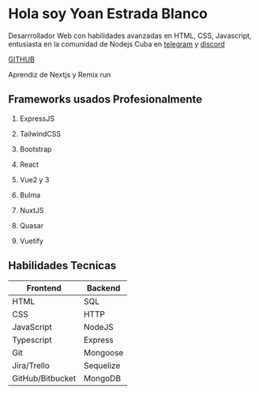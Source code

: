 # Hola soy Yoan Estrada Blanco

Desarrrollador Web con habilidades avanzadas en HTML, CSS, Javascript, entusiasta en la comunidad de Nodejs Cuba en [telegram](https://t.me/nodejscuba) y [discord](https://discord.gg/nwHzbDzg)

[GITHUB](https://github.com/yoan0102)

Aprendiz de Nextjs y Remix run

## Frameworks usados Profesionalmente

1. ExpressJS

2. TailwindCSS

3. Bootstrap
4. React

5. Vue2 y 3

6. Bulma

7. NuxtJS

8. Quasar

9. Vuetify

## Habilidades Tecnicas

| Frontend         | Backend   |
| ---------------- | --------- |
| HTML             | SQL       |
| CSS              | HTTP      |
| JavaScript       | NodeJS    |
| Typescript       | Express   |
| Git              | Mongoose  |
| Jira/Trello      | Sequelize |
| GitHub/Bitbucket | MongoDB   |
